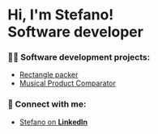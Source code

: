 # Hi, I'm Stefano! <br/>Software developer
### :man_technologist: Software development projects:
- [Rectangle packer](https://github.com/StefanoBergamin/rectangle-packer.git)
- [Musical Product Comparator](https://github.com/StefanoBergamin/ps-parallel.git)
### :electric_plug: Connect with me:
- [Stefano on **LinkedIn**](www.linkedin.com/in/stefano-bergamin-a8920421b)
